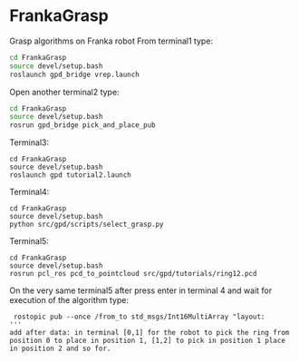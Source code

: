 # FrankaGrasp
Grasp algorithms on Franka robot
From terminal1 type:
```bash
cd FrankaGrasp
source devel/setup.bash
roslaunch gpd_bridge vrep.launch
```
Open another terminal2 type:
```bash
cd FrankaGrasp
source devel/setup.bash
rosrun gpd_bridge pick_and_place_pub
```
Terminal3:
```
cd FrankaGrasp
source devel/setup.bash
roslaunch gpd tutorial2.launch
```
Terminal4:
```
cd FrankaGrasp
source devel/setup.bash
python src/gpd/scripts/select_grasp.py
```
Terminal5:
```
cd FrankaGrasp
source devel/setup.bash
rosrun pcl_ros pcd_to_pointcloud src/gpd/tutorials/ring12.pcd
```
On the very same terminal5 after press enter in terminal 4 and wait for execution of the algorithm  type:

```
 rostopic pub --once /from_to std_msgs/Int16MultiArray "layout:
'''
add after data: in terminal [0,1] for the robot to pick the ring from position 0 to place in position 1, [1,2] to pick in position 1 place in position 2 and so for.
